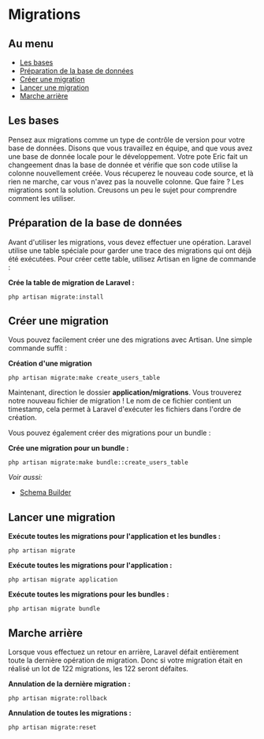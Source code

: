 # Migrations

## Au menu

- [Les bases](#the-basics)
- [Préparation de la base de données](#prepping-your-database)
- [Créer une migration](#creating-migrations)
- [Lancer une migration](#running-migrations)
- [Marche arrière](#rolling-back)

<a name="the-basics"></a>
## Les bases

Pensez aux migrations comme un type de contrôle de version pour votre base de données. Disons que vous travaillez en équipe, and que vous avez une base de donnée locale pour le développement. Votre pote Eric fait un changeement dnas la base de donnée et vérifie que son code utilise la colonne nouvellement créée. Vous récuperez le nouveau code source, et là rien ne marche, car vous n'avez pas la nouvelle colonne. Que faire ? Les migrations sont la solution. Creusons un peu le sujet pour comprendre comment les utiliser.

<a name="prepping-your-database"></a>
## Préparation de la base de données

Avant d'utiliser les migrations, vous devez effectuer une opération. Laravel utilise une table spéciale pour garder une trace des migrations qui ont déjà été exécutées. Pour créer cette table, utilisez Artisan en ligne de commande :

**Crée la table de migration de Laravel :**

	php artisan migrate:install

<a name="creating-migrations"></a>
## Créer une migration

Vous pouvez facilement créer une des migrations avec Artisan. Une simple commande suffit :

**Création d'une migration**

	php artisan migrate:make create_users_table

Maintenant, direction le dossier **application/migrations**. Vous trouverez notre nouveau fichier de migration ! Le nom de ce fichier contient un timestamp, cela permet à Laravel d'exécuter les fichiers dans l'ordre de création.

Vous pouvez également créer des migrations pour un bundle : 

**Crée une migration pour un bundle :**

	php artisan migrate:make bundle::create_users_table

*Voir aussi:*

- [Schema Builder](/guides/doc/v3/database/schema)

<a name="running-migrations"></a>
## Lancer une migration

**Exécute toutes les migrations pour l'application et les bundles :**

	php artisan migrate

**Exécute toutes les migrations pour l'application :**

	php artisan migrate application

**Exécute toutes les migrations pour les bundles :**

	php artisan migrate bundle

<a name="rolling-back"></a>
## Marche arrière

Lorsque vous effectuez un retour en arrière, Laravel défait entièrement toute la dernière opération de migration. Donc si votre migration était en réalisé un lot de 122 migrations, les 122 seront défaites.

**Annulation de la dernière migration :**

	php artisan migrate:rollback

**Annulation de toutes les migrations :**

	php artisan migrate:reset